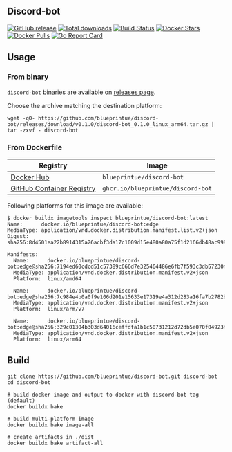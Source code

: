 ## Discord-bot

[![GitHub release](https://img.shields.io/github/release/blueprintue/discord-bot.svg)](https://github.com/blueprintue/discord-bot/releases/latest)
[![Total downloads](https://img.shields.io/github/downloads/blueprintue/discord-bot/total.svg)](https://github.com/blueprintue/discord-bot/releases/latest)
[![Build Status](https://img.shields.io/github/workflow/status/blueprintue/discord-bot/build?label=build&logo=github)](https://github.com/blueprintue/discord-bot/actions?query=workflow%3Abuild)
[![Docker Stars](https://img.shields.io/docker/stars/blueprintue/discord-bot.svg&logo=docker)](https://hub.docker.com/r/blueprintue/discord-bot/)
[![Docker Pulls](https://img.shields.io/docker/pulls/blueprintue/discord-bot.svg&logo=docker)](https://hub.docker.com/r/blueprintue/discord-bot/)
[![Go Report Card](https://goreportcard.com/badge/github.com/blueprintue/discord-bot)](https://goreportcard.com/report/github.com/blueprintue/discord-bot)

## Usage

### From binary

`discord-bot` binaries are available on [releases page](https://github.com/blueprintue/discord-bot/releases/latest).

Choose the archive matching the destination platform:

```shell
wget -qO- https://github.com/blueprintue/discord-bot/releases/download/v0.1.0/discord-bot_0.1.0_linux_arm64.tar.gz | tar -zxvf - discord-bot
```

### From Dockerfile

| Registry                                                                                                  | Image                             |
|-----------------------------------------------------------------------------------------------------------|-----------------------------------|
| [Docker Hub](https://hub.docker.com/r/blueprintue/discord-bot/)                                           | `blueprintue/discord-bot`         |
| [GitHub Container Registry](https://github.com/users/blueprintue/packages/container/package/discord-bot)  | `ghcr.io/blueprintue/discord-bot` |

Following platforms for this image are available:

```
$ docker buildx imagetools inspect blueprintue/discord-bot:latest
Name:      docker.io/blueprintue/discord-bot:edge
MediaType: application/vnd.docker.distribution.manifest.list.v2+json
Digest:    sha256:8d4501ea22b8914315a26acbf3da17c1009d15e480a80a75f1d2166db48ac998

Manifests:
  Name:      docker.io/blueprintue/discord-bot:edge@sha256:7194ed60cdcd51c57389c666d7e325464486e6fb7f593c3db57230ff0f05c40b
  MediaType: application/vnd.docker.distribution.manifest.v2+json
  Platform:  linux/amd64

  Name:      docker.io/blueprintue/discord-bot:edge@sha256:7c984e4b0a0f9e106d201e15633e17319e4a312d283a16fa7b2782b6ddc9bb57
  MediaType: application/vnd.docker.distribution.manifest.v2+json
  Platform:  linux/arm/v7

  Name:      docker.io/blueprintue/discord-bot:edge@sha256:329c01304b303d64016ceffdfa1b1c50731212d72db5e070f04923f0375f4df4
  MediaType: application/vnd.docker.distribution.manifest.v2+json
  Platform:  linux/arm64
```

## Build

```shell
git clone https://github.com/blueprintue/discord-bot.git discord-bot
cd discord-bot

# build docker image and output to docker with discord-bot tag (default)
docker buildx bake

# build multi-platform image
docker buildx bake image-all

# create artifacts in ./dist
docker buildx bake artifact-all
```